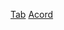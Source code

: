 [Tab](https://axetike.github.io/Axetike.github.io/lesson-18/tab/app "Табы и Анкорды")
[Acord](https://axetike.github.io/Axetike.github.io/lesson-18/acord/app "Табы и Анкорды")


